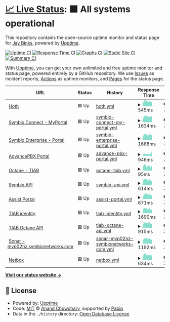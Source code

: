 # [📈 Live Status](https://demo.upptime.js.org): <!--live status--> **🟩 All systems operational**

This repository contains the open-source uptime monitor and status page for [Jay Binks](https://demo.upptime.js.org), powered by [Upptime](https://github.com/upptime/upptime).

[![Uptime CI](https://github.com/jaybinks/symbio_uptime/workflows/Uptime%20CI/badge.svg)](https://github.com/jaybinks/symbio_uptime/actions?query=workflow%3A%22Uptime+CI%22)
[![Response Time CI](https://github.com/jaybinks/symbio_uptime/workflows/Response%20Time%20CI/badge.svg)](https://github.com/jaybinks/symbio_uptime/actions?query=workflow%3A%22Response+Time+CI%22)
[![Graphs CI](https://github.com/jaybinks/symbio_uptime/workflows/Graphs%20CI/badge.svg)](https://github.com/jaybinks/symbio_uptime/actions?query=workflow%3A%22Graphs+CI%22)
[![Static Site CI](https://github.com/jaybinks/symbio_uptime/workflows/Static%20Site%20CI/badge.svg)](https://github.com/jaybinks/symbio_uptime/actions?query=workflow%3A%22Static+Site+CI%22)
[![Summary CI](https://github.com/jaybinks/symbio_uptime/workflows/Summary%20CI/badge.svg)](https://github.com/jaybinks/symbio_uptime/actions?query=workflow%3A%22Summary+CI%22)

With [Upptime](https://upptime.js.org), you can get your own unlimited and free uptime monitor and status page, powered entirely by a GitHub repository. We use [Issues](https://github.com/jaybinks/symbio_uptime/issues) as incident reports, [Actions](https://github.com/jaybinks/symbio_uptime/actions) as uptime monitors, and [Pages](https://demo.upptime.js.org) for the status page.

<!--start: status pages-->
<!-- This summary is generated by Upptime (https://github.com/upptime/upptime) -->
<!-- Do not edit this manually, your changes will be overwritten -->
<!-- prettier-ignore -->
| URL | Status | History | Response Time | Uptime |
| --- | ------ | ------- | ------------- | ------ |
| <img alt="" src="https://icons.duckduckgo.com/ip3/hoth.one.ico" height="13"> [Hoth](https://hoth.one/) | 🟩 Up | [hoth.yml](https://github.com/jaybinks/symbio_uptime/commits/HEAD/history/hoth.yml) | <details><summary><img alt="Response time graph" src="./graphs/hoth/response-time-week.png" height="20"> 545ms</summary><br><a href="https://jaybinks.github.io/symbio_uptime/history/hoth"><img alt="Response time 531" src="https://img.shields.io/endpoint?url=https%3A%2F%2Fraw.githubusercontent.com%2Fjaybinks%2Fsymbio_uptime%2FHEAD%2Fapi%2Fhoth%2Fresponse-time.json"></a><br><a href="https://jaybinks.github.io/symbio_uptime/history/hoth"><img alt="24-hour response time 582" src="https://img.shields.io/endpoint?url=https%3A%2F%2Fraw.githubusercontent.com%2Fjaybinks%2Fsymbio_uptime%2FHEAD%2Fapi%2Fhoth%2Fresponse-time-day.json"></a><br><a href="https://jaybinks.github.io/symbio_uptime/history/hoth"><img alt="7-day response time 545" src="https://img.shields.io/endpoint?url=https%3A%2F%2Fraw.githubusercontent.com%2Fjaybinks%2Fsymbio_uptime%2FHEAD%2Fapi%2Fhoth%2Fresponse-time-week.json"></a><br><a href="https://jaybinks.github.io/symbio_uptime/history/hoth"><img alt="30-day response time 531" src="https://img.shields.io/endpoint?url=https%3A%2F%2Fraw.githubusercontent.com%2Fjaybinks%2Fsymbio_uptime%2FHEAD%2Fapi%2Fhoth%2Fresponse-time-month.json"></a><br><a href="https://jaybinks.github.io/symbio_uptime/history/hoth"><img alt="1-year response time 531" src="https://img.shields.io/endpoint?url=https%3A%2F%2Fraw.githubusercontent.com%2Fjaybinks%2Fsymbio_uptime%2FHEAD%2Fapi%2Fhoth%2Fresponse-time-year.json"></a></details> | <details><summary><a href="https://jaybinks.github.io/symbio_uptime/history/hoth">100.00%</a></summary><a href="https://jaybinks.github.io/symbio_uptime/history/hoth"><img alt="All-time uptime 100.00%" src="https://img.shields.io/endpoint?url=https%3A%2F%2Fraw.githubusercontent.com%2Fjaybinks%2Fsymbio_uptime%2FHEAD%2Fapi%2Fhoth%2Fuptime.json"></a><br><a href="https://jaybinks.github.io/symbio_uptime/history/hoth"><img alt="24-hour uptime 100.00%" src="https://img.shields.io/endpoint?url=https%3A%2F%2Fraw.githubusercontent.com%2Fjaybinks%2Fsymbio_uptime%2FHEAD%2Fapi%2Fhoth%2Fuptime-day.json"></a><br><a href="https://jaybinks.github.io/symbio_uptime/history/hoth"><img alt="7-day uptime 100.00%" src="https://img.shields.io/endpoint?url=https%3A%2F%2Fraw.githubusercontent.com%2Fjaybinks%2Fsymbio_uptime%2FHEAD%2Fapi%2Fhoth%2Fuptime-week.json"></a><br><a href="https://jaybinks.github.io/symbio_uptime/history/hoth"><img alt="30-day uptime 100.00%" src="https://img.shields.io/endpoint?url=https%3A%2F%2Fraw.githubusercontent.com%2Fjaybinks%2Fsymbio_uptime%2FHEAD%2Fapi%2Fhoth%2Fuptime-month.json"></a><br><a href="https://jaybinks.github.io/symbio_uptime/history/hoth"><img alt="1-year uptime 100.00%" src="https://img.shields.io/endpoint?url=https%3A%2F%2Fraw.githubusercontent.com%2Fjaybinks%2Fsymbio_uptime%2FHEAD%2Fapi%2Fhoth%2Fuptime-year.json"></a></details>
| <img alt="" src="https://icons.duckduckgo.com/ip3/myportal.symbionetworks.com.ico" height="13"> [Symbio Connect - MyPortal](https://myportal.symbionetworks.com) | 🟩 Up | [symbio-connect-my-portal.yml](https://github.com/jaybinks/symbio_uptime/commits/HEAD/history/symbio-connect-my-portal.yml) | <details><summary><img alt="Response time graph" src="./graphs/symbio-connect-my-portal/response-time-week.png" height="20"> 1634ms</summary><br><a href="https://jaybinks.github.io/symbio_uptime/history/symbio-connect-my-portal"><img alt="Response time 1526" src="https://img.shields.io/endpoint?url=https%3A%2F%2Fraw.githubusercontent.com%2Fjaybinks%2Fsymbio_uptime%2FHEAD%2Fapi%2Fsymbio-connect-my-portal%2Fresponse-time.json"></a><br><a href="https://jaybinks.github.io/symbio_uptime/history/symbio-connect-my-portal"><img alt="24-hour response time 1484" src="https://img.shields.io/endpoint?url=https%3A%2F%2Fraw.githubusercontent.com%2Fjaybinks%2Fsymbio_uptime%2FHEAD%2Fapi%2Fsymbio-connect-my-portal%2Fresponse-time-day.json"></a><br><a href="https://jaybinks.github.io/symbio_uptime/history/symbio-connect-my-portal"><img alt="7-day response time 1634" src="https://img.shields.io/endpoint?url=https%3A%2F%2Fraw.githubusercontent.com%2Fjaybinks%2Fsymbio_uptime%2FHEAD%2Fapi%2Fsymbio-connect-my-portal%2Fresponse-time-week.json"></a><br><a href="https://jaybinks.github.io/symbio_uptime/history/symbio-connect-my-portal"><img alt="30-day response time 1526" src="https://img.shields.io/endpoint?url=https%3A%2F%2Fraw.githubusercontent.com%2Fjaybinks%2Fsymbio_uptime%2FHEAD%2Fapi%2Fsymbio-connect-my-portal%2Fresponse-time-month.json"></a><br><a href="https://jaybinks.github.io/symbio_uptime/history/symbio-connect-my-portal"><img alt="1-year response time 1526" src="https://img.shields.io/endpoint?url=https%3A%2F%2Fraw.githubusercontent.com%2Fjaybinks%2Fsymbio_uptime%2FHEAD%2Fapi%2Fsymbio-connect-my-portal%2Fresponse-time-year.json"></a></details> | <details><summary><a href="https://jaybinks.github.io/symbio_uptime/history/symbio-connect-my-portal">100.00%</a></summary><a href="https://jaybinks.github.io/symbio_uptime/history/symbio-connect-my-portal"><img alt="All-time uptime 100.00%" src="https://img.shields.io/endpoint?url=https%3A%2F%2Fraw.githubusercontent.com%2Fjaybinks%2Fsymbio_uptime%2FHEAD%2Fapi%2Fsymbio-connect-my-portal%2Fuptime.json"></a><br><a href="https://jaybinks.github.io/symbio_uptime/history/symbio-connect-my-portal"><img alt="24-hour uptime 100.00%" src="https://img.shields.io/endpoint?url=https%3A%2F%2Fraw.githubusercontent.com%2Fjaybinks%2Fsymbio_uptime%2FHEAD%2Fapi%2Fsymbio-connect-my-portal%2Fuptime-day.json"></a><br><a href="https://jaybinks.github.io/symbio_uptime/history/symbio-connect-my-portal"><img alt="7-day uptime 100.00%" src="https://img.shields.io/endpoint?url=https%3A%2F%2Fraw.githubusercontent.com%2Fjaybinks%2Fsymbio_uptime%2FHEAD%2Fapi%2Fsymbio-connect-my-portal%2Fuptime-week.json"></a><br><a href="https://jaybinks.github.io/symbio_uptime/history/symbio-connect-my-portal"><img alt="30-day uptime 100.00%" src="https://img.shields.io/endpoint?url=https%3A%2F%2Fraw.githubusercontent.com%2Fjaybinks%2Fsymbio_uptime%2FHEAD%2Fapi%2Fsymbio-connect-my-portal%2Fuptime-month.json"></a><br><a href="https://jaybinks.github.io/symbio_uptime/history/symbio-connect-my-portal"><img alt="1-year uptime 100.00%" src="https://img.shields.io/endpoint?url=https%3A%2F%2Fraw.githubusercontent.com%2Fjaybinks%2Fsymbio_uptime%2FHEAD%2Fapi%2Fsymbio-connect-my-portal%2Fuptime-year.json"></a></details>
| <img alt="" src="https://icons.duckduckgo.com/ip3/login.manage.symbioenterprise.global.ico" height="13"> [Symbio Enterprise - Portal](https://login.manage.symbioenterprise.global/) | 🟩 Up | [symbio-enterprise-portal.yml](https://github.com/jaybinks/symbio_uptime/commits/HEAD/history/symbio-enterprise-portal.yml) | <details><summary><img alt="Response time graph" src="./graphs/symbio-enterprise-portal/response-time-week.png" height="20"> 1688ms</summary><br><a href="https://jaybinks.github.io/symbio_uptime/history/symbio-enterprise-portal"><img alt="Response time 1668" src="https://img.shields.io/endpoint?url=https%3A%2F%2Fraw.githubusercontent.com%2Fjaybinks%2Fsymbio_uptime%2FHEAD%2Fapi%2Fsymbio-enterprise-portal%2Fresponse-time.json"></a><br><a href="https://jaybinks.github.io/symbio_uptime/history/symbio-enterprise-portal"><img alt="24-hour response time 1666" src="https://img.shields.io/endpoint?url=https%3A%2F%2Fraw.githubusercontent.com%2Fjaybinks%2Fsymbio_uptime%2FHEAD%2Fapi%2Fsymbio-enterprise-portal%2Fresponse-time-day.json"></a><br><a href="https://jaybinks.github.io/symbio_uptime/history/symbio-enterprise-portal"><img alt="7-day response time 1688" src="https://img.shields.io/endpoint?url=https%3A%2F%2Fraw.githubusercontent.com%2Fjaybinks%2Fsymbio_uptime%2FHEAD%2Fapi%2Fsymbio-enterprise-portal%2Fresponse-time-week.json"></a><br><a href="https://jaybinks.github.io/symbio_uptime/history/symbio-enterprise-portal"><img alt="30-day response time 1668" src="https://img.shields.io/endpoint?url=https%3A%2F%2Fraw.githubusercontent.com%2Fjaybinks%2Fsymbio_uptime%2FHEAD%2Fapi%2Fsymbio-enterprise-portal%2Fresponse-time-month.json"></a><br><a href="https://jaybinks.github.io/symbio_uptime/history/symbio-enterprise-portal"><img alt="1-year response time 1668" src="https://img.shields.io/endpoint?url=https%3A%2F%2Fraw.githubusercontent.com%2Fjaybinks%2Fsymbio_uptime%2FHEAD%2Fapi%2Fsymbio-enterprise-portal%2Fresponse-time-year.json"></a></details> | <details><summary><a href="https://jaybinks.github.io/symbio_uptime/history/symbio-enterprise-portal">100.00%</a></summary><a href="https://jaybinks.github.io/symbio_uptime/history/symbio-enterprise-portal"><img alt="All-time uptime 100.00%" src="https://img.shields.io/endpoint?url=https%3A%2F%2Fraw.githubusercontent.com%2Fjaybinks%2Fsymbio_uptime%2FHEAD%2Fapi%2Fsymbio-enterprise-portal%2Fuptime.json"></a><br><a href="https://jaybinks.github.io/symbio_uptime/history/symbio-enterprise-portal"><img alt="24-hour uptime 100.00%" src="https://img.shields.io/endpoint?url=https%3A%2F%2Fraw.githubusercontent.com%2Fjaybinks%2Fsymbio_uptime%2FHEAD%2Fapi%2Fsymbio-enterprise-portal%2Fuptime-day.json"></a><br><a href="https://jaybinks.github.io/symbio_uptime/history/symbio-enterprise-portal"><img alt="7-day uptime 100.00%" src="https://img.shields.io/endpoint?url=https%3A%2F%2Fraw.githubusercontent.com%2Fjaybinks%2Fsymbio_uptime%2FHEAD%2Fapi%2Fsymbio-enterprise-portal%2Fuptime-week.json"></a><br><a href="https://jaybinks.github.io/symbio_uptime/history/symbio-enterprise-portal"><img alt="30-day uptime 100.00%" src="https://img.shields.io/endpoint?url=https%3A%2F%2Fraw.githubusercontent.com%2Fjaybinks%2Fsymbio_uptime%2FHEAD%2Fapi%2Fsymbio-enterprise-portal%2Fuptime-month.json"></a><br><a href="https://jaybinks.github.io/symbio_uptime/history/symbio-enterprise-portal"><img alt="1-year uptime 100.00%" src="https://img.shields.io/endpoint?url=https%3A%2F%2Fraw.githubusercontent.com%2Fjaybinks%2Fsymbio_uptime%2FHEAD%2Fapi%2Fsymbio-enterprise-portal%2Fuptime-year.json"></a></details>
| <img alt="" src="https://icons.duckduckgo.com/ip3/portal.advancedpbx.com.au.ico" height="13"> [AdvancePBX Portal](https://portal.advancedpbx.com.au/portal/) | 🟩 Up | [advance-pbx-portal.yml](https://github.com/jaybinks/symbio_uptime/commits/HEAD/history/advance-pbx-portal.yml) | <details><summary><img alt="Response time graph" src="./graphs/advance-pbx-portal/response-time-week.png" height="20"> 946ms</summary><br><a href="https://jaybinks.github.io/symbio_uptime/history/advance-pbx-portal"><img alt="Response time 816" src="https://img.shields.io/endpoint?url=https%3A%2F%2Fraw.githubusercontent.com%2Fjaybinks%2Fsymbio_uptime%2FHEAD%2Fapi%2Fadvance-pbx-portal%2Fresponse-time.json"></a><br><a href="https://jaybinks.github.io/symbio_uptime/history/advance-pbx-portal"><img alt="24-hour response time 935" src="https://img.shields.io/endpoint?url=https%3A%2F%2Fraw.githubusercontent.com%2Fjaybinks%2Fsymbio_uptime%2FHEAD%2Fapi%2Fadvance-pbx-portal%2Fresponse-time-day.json"></a><br><a href="https://jaybinks.github.io/symbio_uptime/history/advance-pbx-portal"><img alt="7-day response time 946" src="https://img.shields.io/endpoint?url=https%3A%2F%2Fraw.githubusercontent.com%2Fjaybinks%2Fsymbio_uptime%2FHEAD%2Fapi%2Fadvance-pbx-portal%2Fresponse-time-week.json"></a><br><a href="https://jaybinks.github.io/symbio_uptime/history/advance-pbx-portal"><img alt="30-day response time 816" src="https://img.shields.io/endpoint?url=https%3A%2F%2Fraw.githubusercontent.com%2Fjaybinks%2Fsymbio_uptime%2FHEAD%2Fapi%2Fadvance-pbx-portal%2Fresponse-time-month.json"></a><br><a href="https://jaybinks.github.io/symbio_uptime/history/advance-pbx-portal"><img alt="1-year response time 816" src="https://img.shields.io/endpoint?url=https%3A%2F%2Fraw.githubusercontent.com%2Fjaybinks%2Fsymbio_uptime%2FHEAD%2Fapi%2Fadvance-pbx-portal%2Fresponse-time-year.json"></a></details> | <details><summary><a href="https://jaybinks.github.io/symbio_uptime/history/advance-pbx-portal">100.00%</a></summary><a href="https://jaybinks.github.io/symbio_uptime/history/advance-pbx-portal"><img alt="All-time uptime 100.00%" src="https://img.shields.io/endpoint?url=https%3A%2F%2Fraw.githubusercontent.com%2Fjaybinks%2Fsymbio_uptime%2FHEAD%2Fapi%2Fadvance-pbx-portal%2Fuptime.json"></a><br><a href="https://jaybinks.github.io/symbio_uptime/history/advance-pbx-portal"><img alt="24-hour uptime 100.00%" src="https://img.shields.io/endpoint?url=https%3A%2F%2Fraw.githubusercontent.com%2Fjaybinks%2Fsymbio_uptime%2FHEAD%2Fapi%2Fadvance-pbx-portal%2Fuptime-day.json"></a><br><a href="https://jaybinks.github.io/symbio_uptime/history/advance-pbx-portal"><img alt="7-day uptime 100.00%" src="https://img.shields.io/endpoint?url=https%3A%2F%2Fraw.githubusercontent.com%2Fjaybinks%2Fsymbio_uptime%2FHEAD%2Fapi%2Fadvance-pbx-portal%2Fuptime-week.json"></a><br><a href="https://jaybinks.github.io/symbio_uptime/history/advance-pbx-portal"><img alt="30-day uptime 100.00%" src="https://img.shields.io/endpoint?url=https%3A%2F%2Fraw.githubusercontent.com%2Fjaybinks%2Fsymbio_uptime%2FHEAD%2Fapi%2Fadvance-pbx-portal%2Fuptime-month.json"></a><br><a href="https://jaybinks.github.io/symbio_uptime/history/advance-pbx-portal"><img alt="1-year uptime 100.00%" src="https://img.shields.io/endpoint?url=https%3A%2F%2Fraw.githubusercontent.com%2Fjaybinks%2Fsymbio_uptime%2FHEAD%2Fapi%2Fadvance-pbx-portal%2Fuptime-year.json"></a></details>
| <img alt="" src="https://icons.duckduckgo.com/ip3/octane.telcoinabox.com.ico" height="13"> [Octane - TIAB](https://octane.telcoinabox.com/tiab/Login) | 🟩 Up | [octane-tiab.yml](https://github.com/jaybinks/symbio_uptime/commits/HEAD/history/octane-tiab.yml) | <details><summary><img alt="Response time graph" src="./graphs/octane-tiab/response-time-week.png" height="20"> 95ms</summary><br><a href="https://jaybinks.github.io/symbio_uptime/history/octane-tiab"><img alt="Response time 95" src="https://img.shields.io/endpoint?url=https%3A%2F%2Fraw.githubusercontent.com%2Fjaybinks%2Fsymbio_uptime%2FHEAD%2Fapi%2Foctane-tiab%2Fresponse-time.json"></a><br><a href="https://jaybinks.github.io/symbio_uptime/history/octane-tiab"><img alt="24-hour response time 76" src="https://img.shields.io/endpoint?url=https%3A%2F%2Fraw.githubusercontent.com%2Fjaybinks%2Fsymbio_uptime%2FHEAD%2Fapi%2Foctane-tiab%2Fresponse-time-day.json"></a><br><a href="https://jaybinks.github.io/symbio_uptime/history/octane-tiab"><img alt="7-day response time 95" src="https://img.shields.io/endpoint?url=https%3A%2F%2Fraw.githubusercontent.com%2Fjaybinks%2Fsymbio_uptime%2FHEAD%2Fapi%2Foctane-tiab%2Fresponse-time-week.json"></a><br><a href="https://jaybinks.github.io/symbio_uptime/history/octane-tiab"><img alt="30-day response time 95" src="https://img.shields.io/endpoint?url=https%3A%2F%2Fraw.githubusercontent.com%2Fjaybinks%2Fsymbio_uptime%2FHEAD%2Fapi%2Foctane-tiab%2Fresponse-time-month.json"></a><br><a href="https://jaybinks.github.io/symbio_uptime/history/octane-tiab"><img alt="1-year response time 95" src="https://img.shields.io/endpoint?url=https%3A%2F%2Fraw.githubusercontent.com%2Fjaybinks%2Fsymbio_uptime%2FHEAD%2Fapi%2Foctane-tiab%2Fresponse-time-year.json"></a></details> | <details><summary><a href="https://jaybinks.github.io/symbio_uptime/history/octane-tiab">100.00%</a></summary><a href="https://jaybinks.github.io/symbio_uptime/history/octane-tiab"><img alt="All-time uptime 99.81%" src="https://img.shields.io/endpoint?url=https%3A%2F%2Fraw.githubusercontent.com%2Fjaybinks%2Fsymbio_uptime%2FHEAD%2Fapi%2Foctane-tiab%2Fuptime.json"></a><br><a href="https://jaybinks.github.io/symbio_uptime/history/octane-tiab"><img alt="24-hour uptime 100.00%" src="https://img.shields.io/endpoint?url=https%3A%2F%2Fraw.githubusercontent.com%2Fjaybinks%2Fsymbio_uptime%2FHEAD%2Fapi%2Foctane-tiab%2Fuptime-day.json"></a><br><a href="https://jaybinks.github.io/symbio_uptime/history/octane-tiab"><img alt="7-day uptime 100.00%" src="https://img.shields.io/endpoint?url=https%3A%2F%2Fraw.githubusercontent.com%2Fjaybinks%2Fsymbio_uptime%2FHEAD%2Fapi%2Foctane-tiab%2Fuptime-week.json"></a><br><a href="https://jaybinks.github.io/symbio_uptime/history/octane-tiab"><img alt="30-day uptime 99.81%" src="https://img.shields.io/endpoint?url=https%3A%2F%2Fraw.githubusercontent.com%2Fjaybinks%2Fsymbio_uptime%2FHEAD%2Fapi%2Foctane-tiab%2Fuptime-month.json"></a><br><a href="https://jaybinks.github.io/symbio_uptime/history/octane-tiab"><img alt="1-year uptime 99.81%" src="https://img.shields.io/endpoint?url=https%3A%2F%2Fraw.githubusercontent.com%2Fjaybinks%2Fsymbio_uptime%2FHEAD%2Fapi%2Foctane-tiab%2Fuptime-year.json"></a></details>
| <img alt="" src="https://icons.duckduckgo.com/ip3/api.symbionetworks.com.ico" height="13"> [Symbio API](https://api.symbionetworks.com/v3/common/titles) | 🟩 Up | [symbio-api.yml](https://github.com/jaybinks/symbio_uptime/commits/HEAD/history/symbio-api.yml) | <details><summary><img alt="Response time graph" src="./graphs/symbio-api/response-time-week.png" height="20"> 614ms</summary><br><a href="https://jaybinks.github.io/symbio_uptime/history/symbio-api"><img alt="Response time 623" src="https://img.shields.io/endpoint?url=https%3A%2F%2Fraw.githubusercontent.com%2Fjaybinks%2Fsymbio_uptime%2FHEAD%2Fapi%2Fsymbio-api%2Fresponse-time.json"></a><br><a href="https://jaybinks.github.io/symbio_uptime/history/symbio-api"><img alt="24-hour response time 725" src="https://img.shields.io/endpoint?url=https%3A%2F%2Fraw.githubusercontent.com%2Fjaybinks%2Fsymbio_uptime%2FHEAD%2Fapi%2Fsymbio-api%2Fresponse-time-day.json"></a><br><a href="https://jaybinks.github.io/symbio_uptime/history/symbio-api"><img alt="7-day response time 614" src="https://img.shields.io/endpoint?url=https%3A%2F%2Fraw.githubusercontent.com%2Fjaybinks%2Fsymbio_uptime%2FHEAD%2Fapi%2Fsymbio-api%2Fresponse-time-week.json"></a><br><a href="https://jaybinks.github.io/symbio_uptime/history/symbio-api"><img alt="30-day response time 623" src="https://img.shields.io/endpoint?url=https%3A%2F%2Fraw.githubusercontent.com%2Fjaybinks%2Fsymbio_uptime%2FHEAD%2Fapi%2Fsymbio-api%2Fresponse-time-month.json"></a><br><a href="https://jaybinks.github.io/symbio_uptime/history/symbio-api"><img alt="1-year response time 623" src="https://img.shields.io/endpoint?url=https%3A%2F%2Fraw.githubusercontent.com%2Fjaybinks%2Fsymbio_uptime%2FHEAD%2Fapi%2Fsymbio-api%2Fresponse-time-year.json"></a></details> | <details><summary><a href="https://jaybinks.github.io/symbio_uptime/history/symbio-api">100.00%</a></summary><a href="https://jaybinks.github.io/symbio_uptime/history/symbio-api"><img alt="All-time uptime 99.82%" src="https://img.shields.io/endpoint?url=https%3A%2F%2Fraw.githubusercontent.com%2Fjaybinks%2Fsymbio_uptime%2FHEAD%2Fapi%2Fsymbio-api%2Fuptime.json"></a><br><a href="https://jaybinks.github.io/symbio_uptime/history/symbio-api"><img alt="24-hour uptime 100.00%" src="https://img.shields.io/endpoint?url=https%3A%2F%2Fraw.githubusercontent.com%2Fjaybinks%2Fsymbio_uptime%2FHEAD%2Fapi%2Fsymbio-api%2Fuptime-day.json"></a><br><a href="https://jaybinks.github.io/symbio_uptime/history/symbio-api"><img alt="7-day uptime 100.00%" src="https://img.shields.io/endpoint?url=https%3A%2F%2Fraw.githubusercontent.com%2Fjaybinks%2Fsymbio_uptime%2FHEAD%2Fapi%2Fsymbio-api%2Fuptime-week.json"></a><br><a href="https://jaybinks.github.io/symbio_uptime/history/symbio-api"><img alt="30-day uptime 99.82%" src="https://img.shields.io/endpoint?url=https%3A%2F%2Fraw.githubusercontent.com%2Fjaybinks%2Fsymbio_uptime%2FHEAD%2Fapi%2Fsymbio-api%2Fuptime-month.json"></a><br><a href="https://jaybinks.github.io/symbio_uptime/history/symbio-api"><img alt="1-year uptime 99.82%" src="https://img.shields.io/endpoint?url=https%3A%2F%2Fraw.githubusercontent.com%2Fjaybinks%2Fsymbio_uptime%2FHEAD%2Fapi%2Fsymbio-api%2Fuptime-year.json"></a></details>
| <img alt="" src="https://icons.duckduckgo.com/ip3/assistportal.io.ico" height="13"> [Assist Portal](https://assistportal.io) | 🟩 Up | [assist-portal.yml](https://github.com/jaybinks/symbio_uptime/commits/HEAD/history/assist-portal.yml) | <details><summary><img alt="Response time graph" src="./graphs/assist-portal/response-time-week.png" height="20"> 671ms</summary><br><a href="https://jaybinks.github.io/symbio_uptime/history/assist-portal"><img alt="Response time 712" src="https://img.shields.io/endpoint?url=https%3A%2F%2Fraw.githubusercontent.com%2Fjaybinks%2Fsymbio_uptime%2FHEAD%2Fapi%2Fassist-portal%2Fresponse-time.json"></a><br><a href="https://jaybinks.github.io/symbio_uptime/history/assist-portal"><img alt="24-hour response time 746" src="https://img.shields.io/endpoint?url=https%3A%2F%2Fraw.githubusercontent.com%2Fjaybinks%2Fsymbio_uptime%2FHEAD%2Fapi%2Fassist-portal%2Fresponse-time-day.json"></a><br><a href="https://jaybinks.github.io/symbio_uptime/history/assist-portal"><img alt="7-day response time 671" src="https://img.shields.io/endpoint?url=https%3A%2F%2Fraw.githubusercontent.com%2Fjaybinks%2Fsymbio_uptime%2FHEAD%2Fapi%2Fassist-portal%2Fresponse-time-week.json"></a><br><a href="https://jaybinks.github.io/symbio_uptime/history/assist-portal"><img alt="30-day response time 712" src="https://img.shields.io/endpoint?url=https%3A%2F%2Fraw.githubusercontent.com%2Fjaybinks%2Fsymbio_uptime%2FHEAD%2Fapi%2Fassist-portal%2Fresponse-time-month.json"></a><br><a href="https://jaybinks.github.io/symbio_uptime/history/assist-portal"><img alt="1-year response time 712" src="https://img.shields.io/endpoint?url=https%3A%2F%2Fraw.githubusercontent.com%2Fjaybinks%2Fsymbio_uptime%2FHEAD%2Fapi%2Fassist-portal%2Fresponse-time-year.json"></a></details> | <details><summary><a href="https://jaybinks.github.io/symbio_uptime/history/assist-portal">100.00%</a></summary><a href="https://jaybinks.github.io/symbio_uptime/history/assist-portal"><img alt="All-time uptime 100.00%" src="https://img.shields.io/endpoint?url=https%3A%2F%2Fraw.githubusercontent.com%2Fjaybinks%2Fsymbio_uptime%2FHEAD%2Fapi%2Fassist-portal%2Fuptime.json"></a><br><a href="https://jaybinks.github.io/symbio_uptime/history/assist-portal"><img alt="24-hour uptime 100.00%" src="https://img.shields.io/endpoint?url=https%3A%2F%2Fraw.githubusercontent.com%2Fjaybinks%2Fsymbio_uptime%2FHEAD%2Fapi%2Fassist-portal%2Fuptime-day.json"></a><br><a href="https://jaybinks.github.io/symbio_uptime/history/assist-portal"><img alt="7-day uptime 100.00%" src="https://img.shields.io/endpoint?url=https%3A%2F%2Fraw.githubusercontent.com%2Fjaybinks%2Fsymbio_uptime%2FHEAD%2Fapi%2Fassist-portal%2Fuptime-week.json"></a><br><a href="https://jaybinks.github.io/symbio_uptime/history/assist-portal"><img alt="30-day uptime 100.00%" src="https://img.shields.io/endpoint?url=https%3A%2F%2Fraw.githubusercontent.com%2Fjaybinks%2Fsymbio_uptime%2FHEAD%2Fapi%2Fassist-portal%2Fuptime-month.json"></a><br><a href="https://jaybinks.github.io/symbio_uptime/history/assist-portal"><img alt="1-year uptime 100.00%" src="https://img.shields.io/endpoint?url=https%3A%2F%2Fraw.githubusercontent.com%2Fjaybinks%2Fsymbio_uptime%2FHEAD%2Fapi%2Fassist-portal%2Fuptime-year.json"></a></details>
| <img alt="" src="https://icons.duckduckgo.com/ip3/tiab-identity.telcoinabox.com.au.ico" height="13"> [TIAB identity](https://tiab-identity.telcoinabox.com.au) | 🟩 Up | [tiab-identity.yml](https://github.com/jaybinks/symbio_uptime/commits/HEAD/history/tiab-identity.yml) | <details><summary><img alt="Response time graph" src="./graphs/tiab-identity/response-time-week.png" height="20"> 1690ms</summary><br><a href="https://jaybinks.github.io/symbio_uptime/history/tiab-identity"><img alt="Response time 1671" src="https://img.shields.io/endpoint?url=https%3A%2F%2Fraw.githubusercontent.com%2Fjaybinks%2Fsymbio_uptime%2FHEAD%2Fapi%2Ftiab-identity%2Fresponse-time.json"></a><br><a href="https://jaybinks.github.io/symbio_uptime/history/tiab-identity"><img alt="24-hour response time 1809" src="https://img.shields.io/endpoint?url=https%3A%2F%2Fraw.githubusercontent.com%2Fjaybinks%2Fsymbio_uptime%2FHEAD%2Fapi%2Ftiab-identity%2Fresponse-time-day.json"></a><br><a href="https://jaybinks.github.io/symbio_uptime/history/tiab-identity"><img alt="7-day response time 1690" src="https://img.shields.io/endpoint?url=https%3A%2F%2Fraw.githubusercontent.com%2Fjaybinks%2Fsymbio_uptime%2FHEAD%2Fapi%2Ftiab-identity%2Fresponse-time-week.json"></a><br><a href="https://jaybinks.github.io/symbio_uptime/history/tiab-identity"><img alt="30-day response time 1671" src="https://img.shields.io/endpoint?url=https%3A%2F%2Fraw.githubusercontent.com%2Fjaybinks%2Fsymbio_uptime%2FHEAD%2Fapi%2Ftiab-identity%2Fresponse-time-month.json"></a><br><a href="https://jaybinks.github.io/symbio_uptime/history/tiab-identity"><img alt="1-year response time 1671" src="https://img.shields.io/endpoint?url=https%3A%2F%2Fraw.githubusercontent.com%2Fjaybinks%2Fsymbio_uptime%2FHEAD%2Fapi%2Ftiab-identity%2Fresponse-time-year.json"></a></details> | <details><summary><a href="https://jaybinks.github.io/symbio_uptime/history/tiab-identity">100.00%</a></summary><a href="https://jaybinks.github.io/symbio_uptime/history/tiab-identity"><img alt="All-time uptime 99.90%" src="https://img.shields.io/endpoint?url=https%3A%2F%2Fraw.githubusercontent.com%2Fjaybinks%2Fsymbio_uptime%2FHEAD%2Fapi%2Ftiab-identity%2Fuptime.json"></a><br><a href="https://jaybinks.github.io/symbio_uptime/history/tiab-identity"><img alt="24-hour uptime 100.00%" src="https://img.shields.io/endpoint?url=https%3A%2F%2Fraw.githubusercontent.com%2Fjaybinks%2Fsymbio_uptime%2FHEAD%2Fapi%2Ftiab-identity%2Fuptime-day.json"></a><br><a href="https://jaybinks.github.io/symbio_uptime/history/tiab-identity"><img alt="7-day uptime 100.00%" src="https://img.shields.io/endpoint?url=https%3A%2F%2Fraw.githubusercontent.com%2Fjaybinks%2Fsymbio_uptime%2FHEAD%2Fapi%2Ftiab-identity%2Fuptime-week.json"></a><br><a href="https://jaybinks.github.io/symbio_uptime/history/tiab-identity"><img alt="30-day uptime 99.90%" src="https://img.shields.io/endpoint?url=https%3A%2F%2Fraw.githubusercontent.com%2Fjaybinks%2Fsymbio_uptime%2FHEAD%2Fapi%2Ftiab-identity%2Fuptime-month.json"></a><br><a href="https://jaybinks.github.io/symbio_uptime/history/tiab-identity"><img alt="1-year uptime 99.90%" src="https://img.shields.io/endpoint?url=https%3A%2F%2Fraw.githubusercontent.com%2Fjaybinks%2Fsymbio_uptime%2FHEAD%2Fapi%2Ftiab-identity%2Fuptime-year.json"></a></details>
| <img alt="" src="https://icons.duckduckgo.com/ip3/api-octane.telcoinabox.com.au.ico" height="13"> [TIAB Octane API](https://api-octane.telcoinabox.com.au) | 🟩 Up | [tiab-octane-api.yml](https://github.com/jaybinks/symbio_uptime/commits/HEAD/history/tiab-octane-api.yml) | <details><summary><img alt="Response time graph" src="./graphs/tiab-octane-api/response-time-week.png" height="20"> 915ms</summary><br><a href="https://jaybinks.github.io/symbio_uptime/history/tiab-octane-api"><img alt="Response time 873" src="https://img.shields.io/endpoint?url=https%3A%2F%2Fraw.githubusercontent.com%2Fjaybinks%2Fsymbio_uptime%2FHEAD%2Fapi%2Ftiab-octane-api%2Fresponse-time.json"></a><br><a href="https://jaybinks.github.io/symbio_uptime/history/tiab-octane-api"><img alt="24-hour response time 1100" src="https://img.shields.io/endpoint?url=https%3A%2F%2Fraw.githubusercontent.com%2Fjaybinks%2Fsymbio_uptime%2FHEAD%2Fapi%2Ftiab-octane-api%2Fresponse-time-day.json"></a><br><a href="https://jaybinks.github.io/symbio_uptime/history/tiab-octane-api"><img alt="7-day response time 915" src="https://img.shields.io/endpoint?url=https%3A%2F%2Fraw.githubusercontent.com%2Fjaybinks%2Fsymbio_uptime%2FHEAD%2Fapi%2Ftiab-octane-api%2Fresponse-time-week.json"></a><br><a href="https://jaybinks.github.io/symbio_uptime/history/tiab-octane-api"><img alt="30-day response time 873" src="https://img.shields.io/endpoint?url=https%3A%2F%2Fraw.githubusercontent.com%2Fjaybinks%2Fsymbio_uptime%2FHEAD%2Fapi%2Ftiab-octane-api%2Fresponse-time-month.json"></a><br><a href="https://jaybinks.github.io/symbio_uptime/history/tiab-octane-api"><img alt="1-year response time 873" src="https://img.shields.io/endpoint?url=https%3A%2F%2Fraw.githubusercontent.com%2Fjaybinks%2Fsymbio_uptime%2FHEAD%2Fapi%2Ftiab-octane-api%2Fresponse-time-year.json"></a></details> | <details><summary><a href="https://jaybinks.github.io/symbio_uptime/history/tiab-octane-api">100.00%</a></summary><a href="https://jaybinks.github.io/symbio_uptime/history/tiab-octane-api"><img alt="All-time uptime 99.91%" src="https://img.shields.io/endpoint?url=https%3A%2F%2Fraw.githubusercontent.com%2Fjaybinks%2Fsymbio_uptime%2FHEAD%2Fapi%2Ftiab-octane-api%2Fuptime.json"></a><br><a href="https://jaybinks.github.io/symbio_uptime/history/tiab-octane-api"><img alt="24-hour uptime 100.00%" src="https://img.shields.io/endpoint?url=https%3A%2F%2Fraw.githubusercontent.com%2Fjaybinks%2Fsymbio_uptime%2FHEAD%2Fapi%2Ftiab-octane-api%2Fuptime-day.json"></a><br><a href="https://jaybinks.github.io/symbio_uptime/history/tiab-octane-api"><img alt="7-day uptime 100.00%" src="https://img.shields.io/endpoint?url=https%3A%2F%2Fraw.githubusercontent.com%2Fjaybinks%2Fsymbio_uptime%2FHEAD%2Fapi%2Ftiab-octane-api%2Fuptime-week.json"></a><br><a href="https://jaybinks.github.io/symbio_uptime/history/tiab-octane-api"><img alt="30-day uptime 99.91%" src="https://img.shields.io/endpoint?url=https%3A%2F%2Fraw.githubusercontent.com%2Fjaybinks%2Fsymbio_uptime%2FHEAD%2Fapi%2Ftiab-octane-api%2Fuptime-month.json"></a><br><a href="https://jaybinks.github.io/symbio_uptime/history/tiab-octane-api"><img alt="1-year uptime 99.91%" src="https://img.shields.io/endpoint?url=https%3A%2F%2Fraw.githubusercontent.com%2Fjaybinks%2Fsymbio_uptime%2FHEAD%2Fapi%2Ftiab-octane-api%2Fuptime-year.json"></a></details>
| <img alt="" src="https://icons.duckduckgo.com/ip3/null.ico" height="13"> [Sonar - mvp02nz.symbionetworks.com](mvp02nz.symbionetworks.com) | 🟩 Up | [sonar-mvp02nz-symbionetworks-com.yml](https://github.com/jaybinks/symbio_uptime/commits/HEAD/history/sonar-mvp02nz-symbionetworks-com.yml) | <details><summary><img alt="Response time graph" src="./graphs/sonar-mvp02nz-symbionetworks-com/response-time-week.png" height="20"> 1192ms</summary><br><a href="https://jaybinks.github.io/symbio_uptime/history/sonar-mvp02nz-symbionetworks-com"><img alt="Response time 1191" src="https://img.shields.io/endpoint?url=https%3A%2F%2Fraw.githubusercontent.com%2Fjaybinks%2Fsymbio_uptime%2FHEAD%2Fapi%2Fsonar-mvp02nz-symbionetworks-com%2Fresponse-time.json"></a><br><a href="https://jaybinks.github.io/symbio_uptime/history/sonar-mvp02nz-symbionetworks-com"><img alt="24-hour response time 1193" src="https://img.shields.io/endpoint?url=https%3A%2F%2Fraw.githubusercontent.com%2Fjaybinks%2Fsymbio_uptime%2FHEAD%2Fapi%2Fsonar-mvp02nz-symbionetworks-com%2Fresponse-time-day.json"></a><br><a href="https://jaybinks.github.io/symbio_uptime/history/sonar-mvp02nz-symbionetworks-com"><img alt="7-day response time 1192" src="https://img.shields.io/endpoint?url=https%3A%2F%2Fraw.githubusercontent.com%2Fjaybinks%2Fsymbio_uptime%2FHEAD%2Fapi%2Fsonar-mvp02nz-symbionetworks-com%2Fresponse-time-week.json"></a><br><a href="https://jaybinks.github.io/symbio_uptime/history/sonar-mvp02nz-symbionetworks-com"><img alt="30-day response time 1191" src="https://img.shields.io/endpoint?url=https%3A%2F%2Fraw.githubusercontent.com%2Fjaybinks%2Fsymbio_uptime%2FHEAD%2Fapi%2Fsonar-mvp02nz-symbionetworks-com%2Fresponse-time-month.json"></a><br><a href="https://jaybinks.github.io/symbio_uptime/history/sonar-mvp02nz-symbionetworks-com"><img alt="1-year response time 1191" src="https://img.shields.io/endpoint?url=https%3A%2F%2Fraw.githubusercontent.com%2Fjaybinks%2Fsymbio_uptime%2FHEAD%2Fapi%2Fsonar-mvp02nz-symbionetworks-com%2Fresponse-time-year.json"></a></details> | <details><summary><a href="https://jaybinks.github.io/symbio_uptime/history/sonar-mvp02nz-symbionetworks-com">100.00%</a></summary><a href="https://jaybinks.github.io/symbio_uptime/history/sonar-mvp02nz-symbionetworks-com"><img alt="All-time uptime 100.00%" src="https://img.shields.io/endpoint?url=https%3A%2F%2Fraw.githubusercontent.com%2Fjaybinks%2Fsymbio_uptime%2FHEAD%2Fapi%2Fsonar-mvp02nz-symbionetworks-com%2Fuptime.json"></a><br><a href="https://jaybinks.github.io/symbio_uptime/history/sonar-mvp02nz-symbionetworks-com"><img alt="24-hour uptime 100.00%" src="https://img.shields.io/endpoint?url=https%3A%2F%2Fraw.githubusercontent.com%2Fjaybinks%2Fsymbio_uptime%2FHEAD%2Fapi%2Fsonar-mvp02nz-symbionetworks-com%2Fuptime-day.json"></a><br><a href="https://jaybinks.github.io/symbio_uptime/history/sonar-mvp02nz-symbionetworks-com"><img alt="7-day uptime 100.00%" src="https://img.shields.io/endpoint?url=https%3A%2F%2Fraw.githubusercontent.com%2Fjaybinks%2Fsymbio_uptime%2FHEAD%2Fapi%2Fsonar-mvp02nz-symbionetworks-com%2Fuptime-week.json"></a><br><a href="https://jaybinks.github.io/symbio_uptime/history/sonar-mvp02nz-symbionetworks-com"><img alt="30-day uptime 100.00%" src="https://img.shields.io/endpoint?url=https%3A%2F%2Fraw.githubusercontent.com%2Fjaybinks%2Fsymbio_uptime%2FHEAD%2Fapi%2Fsonar-mvp02nz-symbionetworks-com%2Fuptime-month.json"></a><br><a href="https://jaybinks.github.io/symbio_uptime/history/sonar-mvp02nz-symbionetworks-com"><img alt="1-year uptime 100.00%" src="https://img.shields.io/endpoint?url=https%3A%2F%2Fraw.githubusercontent.com%2Fjaybinks%2Fsymbio_uptime%2FHEAD%2Fapi%2Fsonar-mvp02nz-symbionetworks-com%2Fuptime-year.json"></a></details>
| <img alt="" src="https://icons.duckduckgo.com/ip3/netbox.symbio.global.ico" height="13"> [Netbox](https://netbox.symbio.global/) | 🟩 Up | [netbox.yml](https://github.com/jaybinks/symbio_uptime/commits/HEAD/history/netbox.yml) | <details><summary><img alt="Response time graph" src="./graphs/netbox/response-time-week.png" height="20"> 634ms</summary><br><a href="https://jaybinks.github.io/symbio_uptime/history/netbox"><img alt="Response time 668" src="https://img.shields.io/endpoint?url=https%3A%2F%2Fraw.githubusercontent.com%2Fjaybinks%2Fsymbio_uptime%2FHEAD%2Fapi%2Fnetbox%2Fresponse-time.json"></a><br><a href="https://jaybinks.github.io/symbio_uptime/history/netbox"><img alt="24-hour response time 739" src="https://img.shields.io/endpoint?url=https%3A%2F%2Fraw.githubusercontent.com%2Fjaybinks%2Fsymbio_uptime%2FHEAD%2Fapi%2Fnetbox%2Fresponse-time-day.json"></a><br><a href="https://jaybinks.github.io/symbio_uptime/history/netbox"><img alt="7-day response time 634" src="https://img.shields.io/endpoint?url=https%3A%2F%2Fraw.githubusercontent.com%2Fjaybinks%2Fsymbio_uptime%2FHEAD%2Fapi%2Fnetbox%2Fresponse-time-week.json"></a><br><a href="https://jaybinks.github.io/symbio_uptime/history/netbox"><img alt="30-day response time 668" src="https://img.shields.io/endpoint?url=https%3A%2F%2Fraw.githubusercontent.com%2Fjaybinks%2Fsymbio_uptime%2FHEAD%2Fapi%2Fnetbox%2Fresponse-time-month.json"></a><br><a href="https://jaybinks.github.io/symbio_uptime/history/netbox"><img alt="1-year response time 668" src="https://img.shields.io/endpoint?url=https%3A%2F%2Fraw.githubusercontent.com%2Fjaybinks%2Fsymbio_uptime%2FHEAD%2Fapi%2Fnetbox%2Fresponse-time-year.json"></a></details> | <details><summary><a href="https://jaybinks.github.io/symbio_uptime/history/netbox">100.00%</a></summary><a href="https://jaybinks.github.io/symbio_uptime/history/netbox"><img alt="All-time uptime 100.00%" src="https://img.shields.io/endpoint?url=https%3A%2F%2Fraw.githubusercontent.com%2Fjaybinks%2Fsymbio_uptime%2FHEAD%2Fapi%2Fnetbox%2Fuptime.json"></a><br><a href="https://jaybinks.github.io/symbio_uptime/history/netbox"><img alt="24-hour uptime 100.00%" src="https://img.shields.io/endpoint?url=https%3A%2F%2Fraw.githubusercontent.com%2Fjaybinks%2Fsymbio_uptime%2FHEAD%2Fapi%2Fnetbox%2Fuptime-day.json"></a><br><a href="https://jaybinks.github.io/symbio_uptime/history/netbox"><img alt="7-day uptime 100.00%" src="https://img.shields.io/endpoint?url=https%3A%2F%2Fraw.githubusercontent.com%2Fjaybinks%2Fsymbio_uptime%2FHEAD%2Fapi%2Fnetbox%2Fuptime-week.json"></a><br><a href="https://jaybinks.github.io/symbio_uptime/history/netbox"><img alt="30-day uptime 100.00%" src="https://img.shields.io/endpoint?url=https%3A%2F%2Fraw.githubusercontent.com%2Fjaybinks%2Fsymbio_uptime%2FHEAD%2Fapi%2Fnetbox%2Fuptime-month.json"></a><br><a href="https://jaybinks.github.io/symbio_uptime/history/netbox"><img alt="1-year uptime 100.00%" src="https://img.shields.io/endpoint?url=https%3A%2F%2Fraw.githubusercontent.com%2Fjaybinks%2Fsymbio_uptime%2FHEAD%2Fapi%2Fnetbox%2Fuptime-year.json"></a></details>

<!--end: status pages-->

[**Visit our status website →**](https://demo.upptime.js.org)

## 📄 License

- Powered by: [Upptime](https://github.com/upptime/upptime)
- Code: [MIT](./LICENSE) © [Anand Chowdhary](https://anandchowdhary.com), supported by [Pabio](https://pabio.com)
- Data in the `./history` directory: [Open Database License](https://opendatacommons.org/licenses/odbl/1-0/)

